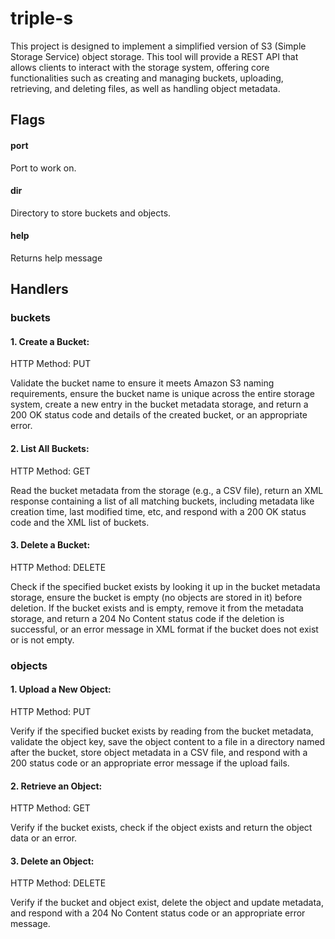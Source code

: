 # triple-s

This project is designed to implement a simplified version of S3 (Simple Storage Service) object storage. This tool will provide a REST API that allows clients to interact with the storage system, offering core functionalities such as creating and managing buckets, uploading, retrieving, and deleting files, as well as handling object metadata.
## Flags
#### port
Port to work on.
#### dir
Directory to store buckets and objects.
#### help
Returns help message
## Handlers
### buckets
#### 1. Create a Bucket:
HTTP Method: PUT

Validate the bucket name to ensure it meets Amazon S3 naming requirements, ensure the bucket name is unique across the entire storage system, create a new entry in the bucket metadata storage, and return a 200 OK status code and details of the created bucket, or an appropriate error.
#### 2. List All Buckets:
HTTP Method: GET

Read the bucket metadata from the storage (e.g., a CSV file), return an XML response containing a list of all matching buckets, including metadata like creation time, last modified time, etc, and respond with a 200 OK status code and the XML list of buckets.
#### 3. Delete a Bucket:
HTTP Method: DELETE

Check if the specified bucket exists by looking it up in the bucket metadata storage, ensure the bucket is empty (no objects are stored in it) before deletion. If the bucket exists and is empty, remove it from the metadata storage, and return a 204 No Content status code if the deletion is successful, or an error message in XML format if the bucket does not exist or is not empty.
### objects
#### 1. Upload a New Object:

HTTP Method: PUT

Verify if the specified bucket exists by reading from the bucket metadata, validate the object key, save the object content to a file in a directory named after the bucket, store object metadata in a CSV file, and respond with a 200 status code or an appropriate error message if the upload fails.

#### 2. Retrieve an Object:

HTTP Method: GET

Verify if the bucket exists, check if the object exists and return the object data or an error.

#### 3. Delete an Object:

HTTP Method: DELETE

Verify if the bucket and object exist, delete the object and update metadata, and respond with a 204 No Content status code or an appropriate error message.